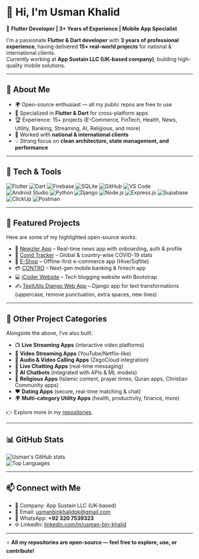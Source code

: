 # 👋 Hi, I'm Usman Khalid  

🚀 **Flutter Developer | 3+ Years of Experience | Mobile App Specialist**  

I'm a passionate **Flutter & Dart developer** with **3 years of professional experience**, having delivered **15+ real-world projects** for national & international clients.  
Currently working at **App Sustain LLC (UK-based company)**, building high-quality mobile solutions.  

---

## 💼 About Me
- 🌍 Open-source enthusiast — all my public repos are free to use  
- 📱 Specialized in **Flutter & Dart** for cross-platform apps  
- 🏆 Experience: 15+ projects (E-Commerce, FinTech, Health, News, Utility, Banking, Streaming, AI, Religious, and more)  
- 🤝 Worked with **national & international clients**  
- 💡 Strong focus on **clean architecture, state management, and performance**  

---

## 🔨 Tech & Tools
![Flutter](https://img.shields.io/badge/Flutter-02569B?logo=flutter&logoColor=white)
![Dart](https://img.shields.io/badge/Dart-0175C2?logo=dart&logoColor=white)
![Firebase](https://img.shields.io/badge/Firebase-FFCA28?logo=firebase&logoColor=black)
![SQLite](https://img.shields.io/badge/SQLite-003B57?logo=sqlite&logoColor=white)
![GitHub](https://img.shields.io/badge/GitHub-181717?logo=github&logoColor=white)
![VS Code](https://img.shields.io/badge/VS%20Code-007ACC?logo=visualstudiocode&logoColor=white)
![Android Studio](https://img.shields.io/badge/Android%20Studio-3DDC84?logo=androidstudio&logoColor=white)
![Python](https://img.shields.io/badge/Python-3776AB?logo=python&logoColor=white)
![Django](https://img.shields.io/badge/Django-092E20?logo=django&logoColor=white)
![Node.js](https://img.shields.io/badge/Node.js-339933?logo=nodedotjs&logoColor=white)
![Express.js](https://img.shields.io/badge/Express.js-000000?logo=express&logoColor=white)
![Supabase](https://img.shields.io/badge/Supabase-3FCF8E?logo=supabase&logoColor=white)
![ClickUp](https://img.shields.io/badge/ClickUp-7B68EE?logo=clickup&logoColor=white)
![Postman](https://img.shields.io/badge/Postman-FF6C37?logo=postman&logoColor=white)

---

## 📂 Featured Projects
Here are some of my highlighted open-source works:  

- 📰 [Newzler App](https://github.com/Usman-bin-Khalid/Newzler-App) – Real-time news app with onboarding, auth & profile  
- 🦠 [Covid Tracker](https://github.com/Usman-bin-Khalid/Covid-Tracker) – Global & country-wise COVID-19 stats  
- 🛒 [E-Shop](https://github.com/Usman-bin-Khalid/E-Shop) – Offline-first e-commerce app (Hive/Sqflite)  
- 💳 [CONTRO](https://github.com/Usman-bin-Khalid/CONTRO-App) – Next-gen mobile banking & fintech app  
- 💻 [iCoder Website](https://github.com/Usman-bin-Khalid/iCoder-Website-Using-BootStrap) – Tech blogging website with Bootstrap  
- ✍️ [TextUtils Django Web App](https://github.com/Usman-bin-Khalid/Text_Utils_Django_Website) – Django app for text transformations (uppercase, remove punctuation, extra spaces, new lines)  

---

## 📂 Other Project Categories
Alongside the above, I’ve also built:  
- 📺 **Live Streaming Apps** (interactive video platforms)  
- 🎥 **Video Streaming Apps** (YouTube/Netflix-like)  
- 📡 **Audio & Video Calling Apps** (ZegoCloud integration)  
- 💬 **Live Chatting Apps** (real-time messaging)  
- 🤖 **AI Chatbots** (integrated with APIs & ML models)  
- 📖 **Religious Apps** (Islamic content, prayer times, Quran apps, Christian Community apps)  
- ❤️ **Dating Apps** (secure, real-time matching & chat)  
- 🌍 **Multi-category Utility Apps** (health, productivity, finance, more)  

👉 Explore more in my [repositories](https://github.com/Usman-bin-Khalid?tab=repositories).  

---

## 📊 GitHub Stats
![Usman's GitHub stats](https://github-readme-stats.vercel.app/api?username=Usman-bin-Khalid&show_icons=true&theme=tokyonight)  
![Top Languages](https://github-readme-stats.vercel.app/api/top-langs/?username=Usman-bin-Khalid&layout=compact&theme=tokyonight)  

---

## 📫 Connect with Me
- 💼 Company: App Sustain LLC (UK-based) 
- 📧 Email: usmanbinkhalidpk@gmail.com  
- 📱 WhatsApp: **+92 320 7539323**  
- 🌐 LinkedIn: [linkedin.com/in/usman-bin-khalid](www.linkedin.com/in/usmanbinkhalidpk)  

---

⭐ **All my repositories are open-source — feel free to explore, use, or contribute!**  
